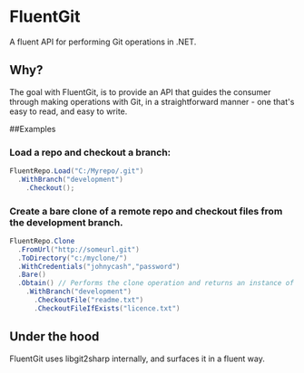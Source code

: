 # FluentGit
A fluent API for performing Git operations in .NET.

## Why?

The goal with FluentGit, is to provide an API that guides the consumer through making operations with Git, in a straightforward manner - one that's easy to read, and easy to write.

##Examples

### Load a repo and checkout a branch:

``` csharp
FluentRepo.Load("C:/Myrepo/.git")
  .WithBranch("development")
    .Checkout();
```

### Create a bare clone of a remote repo and checkout files from the development branch.

``` csharp
FluentRepo.Clone
  .FromUrl("http://someurl.git")
  .ToDirectory("c:/myclone/")
  .WithCredentials("johnycash","password")
  .Bare()
  .Obtain() // Performs the clone operation and returns an instance of the fluent repo builder.
    .WithBranch("development")
      .CheckoutFile("readme.txt")
      .CheckoutFileIfExists("licence.txt")
```

## Under the hood

FluentGit uses libgit2sharp internally, and surfaces it in a fluent way. 










